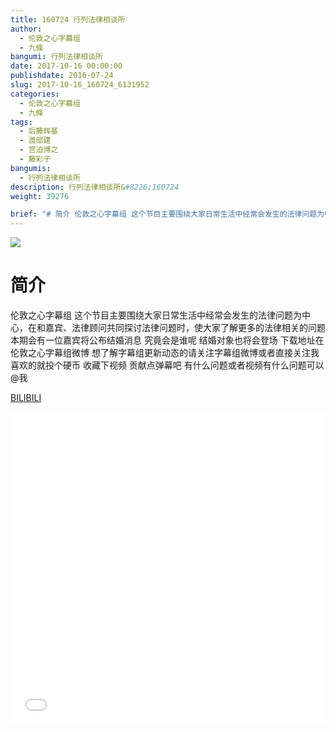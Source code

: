```yaml
---
title: 160724 行列法律相谈所
author: 
  - 伦敦之心字幕组
  - 九條
bangumi: 行列法律相谈所
date: 2017-10-16 00:00:00
publishdate: 2016-07-24
slug: 2017-10-16_160724_6131952
categories: 
  - 伦敦之心字幕组
  - 九條
tags: 
  - 后藤辉基
  - 渡部建
  - 宫迫博之
  - 藤彩子
bangumis: 
  - 行列法律相谈所
description: 行列法律相谈所&#8226;160724
weight: 39276

brief: "# 简介 伦敦之心字幕组 这个节目主要围绕大家日常生活中经常会发生的法律问题为中心，在和嘉宾、法律顾问共同探讨法律问题时，使大家了解更多的法律相关的问题 本期会有一位嘉宾将公布结婚消息 究竟会是谁呢 结婚对象也将会登场 下载地址在伦敦之心字幕组微博 想了解字幕组更新动态的请关注字幕组微博或者直接关注我 喜欢的就投个硬币 收藏下视频 贡献点弹幕吧 有什么问题或者视频有什么问题可以@我"
---
```


![](https://i.imgur.com/kXhG96G.jpg)

# 简介  
伦敦之心字幕组 这个节目主要围绕大家日常生活中经常会发生的法律问题为中心，在和嘉宾、法律顾问共同探讨法律问题时，使大家了解更多的法律相关的问题 本期会有一位嘉宾将公布结婚消息 究竟会是谁呢 结婚对象也将会登场 下载地址在伦敦之心字幕组微博 想了解字幕组更新动态的请关注字幕组微博或者直接关注我 喜欢的就投个硬币 收藏下视频 贡献点弹幕吧
有什么问题或者视频有什么问题可以@我

  [BILIBILI](https://www.bilibili.com/video/av6131952/)


<div class="vcontainer">  <iframe class='video' src="//www.bilibili.com/blackboard/player.html?aid=6131952" width="100%" height="500" frameborder="0" allowfullscreen="allowfullscreen"></iframe></div>
